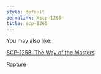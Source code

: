 ```yaml
---
style: default
permalink: Xscp-1265
title: scp-1265
---
```

You may also like:

[SCP-1258: The Way of the Masters](http://scp-wiki.net/scp-1258)

[Rapture](http://scp-wiki.net/rapture)
